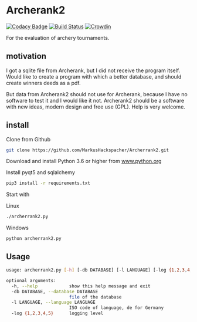 Archerank2
==========

[![Codacy Badge](https://api.codacy.com/project/badge/Grade/28c624d32d36476ab7d0e9c831318127)](https://app.codacy.com/app/Malta/Archerrank2?utm_source=github.com&utm_medium=referral&utm_content=MarkusHackspacher/Archerrank2&utm_campaign=Badge_Grade_Dashboard)
[![Build Status](https://travis-ci.org/MarkusHackspacher/Archerrank2.svg?branch=master)](https://travis-ci.org/MarkusHackspacher/Archerrank2)
[![Crowdin](https://d322cqt584bo4o.cloudfront.net/archerrank2/localized.svg)](https://crowdin.com/project/archerrank2)

For the evaluation of archery tournaments.

motivation
----------

I got a sqlite file from Archerank, but I did not receive the program itself.
Would like to create a program with which a better database,
and should create winners deeds as a pdf.

But data from Archerank2 should not use for Archerank,
because I have no software to test it and I would like it not.
Archerank2 should be a software with new ideas, modern design and free use (GPL). 
Help is very welcome.

install
-------

Clone from Github

```bash
git clone https://github.com/MarkusHackspacher/Archerrank2.git
```

Download and install Python 3.6 or higher from www.python.org

Install pyqt5 and sqlalchemy

```bash
pip3 install -r requirements.txt
```

Start with

Linux

```bash
./archerrank2.py
```

Windows

```commandline
python archerrank2.py
```

Usage
-----

```bash
usage: archerrank2.py [-h] [-db DATABASE] [-l LANGUAGE] [-log {1,2,3,4,5}]

optional arguments:
  -h, --help            show this help message and exit
  -db DATABASE, --database DATABASE
                        file of the database
  -l LANGUAGE, --language LANGUAGE
                        ISO code of language, de for Germany
  -log {1,2,3,4,5}      logging level
```
